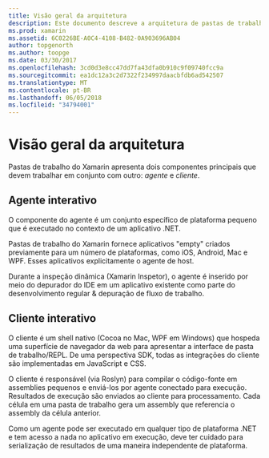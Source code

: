 ```yaml
---
title: Visão geral da arquitetura
description: Este documento descreve a arquitetura de pastas de trabalho do Xamarin, examinar como o agente interativo e o cliente interativo funcionam juntos.
ms.prod: xamarin
ms.assetid: 6C0226BE-A0C4-4108-B482-0A903696AB04
author: topgenorth
ms.author: toopge
ms.date: 03/30/2017
ms.openlocfilehash: 3cd0d3e8cc47dd7fa43dfa0b910c9f09740fcc9a
ms.sourcegitcommit: ea1dc12a3c2d7322f234997daacbfdb6ad542507
ms.translationtype: MT
ms.contentlocale: pt-BR
ms.lasthandoff: 06/05/2018
ms.locfileid: "34794001"
---
```

# <a name="architecture-overview"></a>Visão geral da arquitetura

Pastas de trabalho do Xamarin apresenta dois componentes principais que devem trabalhar em conjunto com outro: _agente_ e _cliente_.

## <a name="interactive-agent"></a>Agente interativo

O componente do agente é um conjunto específico de plataforma pequeno que é executado no contexto de um aplicativo .NET.

Pastas de trabalho do Xamarin fornece aplicativos "empty" criados previamente para um número de plataformas, como iOS, Android, Mac e WPF. Esses aplicativos explicitamente o agente de host.

Durante a inspeção dinâmica (Xamarin Inspetor), o agente é inserido por meio do depurador do IDE em um aplicativo existente como parte do desenvolvimento regular & depuração de fluxo de trabalho.

## <a name="interactive-client"></a>Cliente interativo

O cliente é um shell nativo (Cocoa no Mac, WPF em Windows) que hospeda uma superfície de navegador da web para apresentar a interface de pasta de trabalho/REPL. De uma perspectiva SDK, todas as integrações do cliente são implementadas em JavaScript e CSS.

O cliente é responsável (via Roslyn) para compilar o código-fonte em assemblies pequenos e enviá-los por agente conectado para execução. Resultados de execução são enviados ao cliente para processamento. Cada célula em uma pasta de trabalho gera um assembly que referencia o assembly da célula anterior.

Como um agente pode ser executado em qualquer tipo de plataforma .NET e tem acesso a nada no aplicativo em execução, deve ter cuidado para serialização de resultados de uma maneira independente de plataforma.
